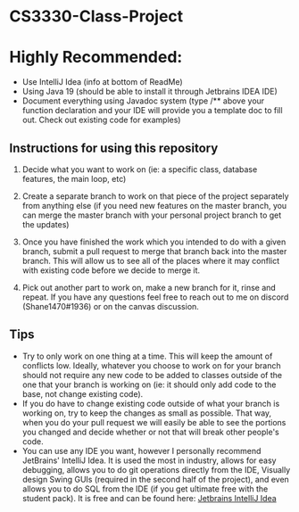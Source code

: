 # CS3330-Class-Project
# Highly Recommended:
- Use IntelliJ Idea (info at bottom of ReadMe)
- Using Java 19 (should be able to install it through Jetbrains IDEA IDE)
- Document everything using Javadoc system (type /** above your function declaration and your IDE will provide you a template doc to fill out. Check out existing code for examples)
## Instructions for using this repository
1. Decide what you want to work on (ie: a specific class, database features, the main loop, etc)

2. Create a separate branch to work on that piece of the project separately from anything else (if you need new features on the master branch, you can merge the master branch with your personal project branch to get the updates)

3. Once you have finished the work which you intended to do with a given branch, submit a pull request to merge that branch back into the master branch. This will allow us to see all of the places where it may conflict with existing code before we decide to merge it.

4. Pick out another part to work on, make a new branch for it, rinse and repeat. If you have any questions feel free to reach out to me on discord (Shane1470#1936) or on the canvas discussion.

## Tips
- Try to only work on one thing at a time. This will keep the amount of conflicts low. Ideally, whatever you choose to work on for your branch should not require any new code to be added to classes outside of the one that your branch is working on (ie: it should only add code to the base, not change existing code).
- If you do have to change existing code outside of what your branch is working on, try to keep the changes as small as possible. That way, when you do your pull request we will easily be able to see the portions you changed and decide whether or not that will break other people's code.
- You can use any IDE you want, however I personally recommend JetBrains' IntelliJ Idea. It is used the most in industry, allows for easy debugging, allows you to do git operations directly from the IDE, Visually design Swing GUIs (required in the second half of the project), and even allows you to do SQL from the IDE (if you get ultimate free with the student pack). It is free and can be found here: [Jetbrains IntelliJ Idea](https://www.jetbrains.com/idea/)
